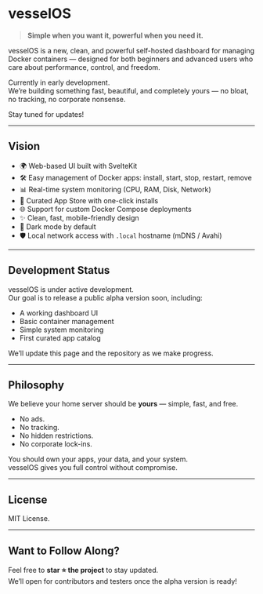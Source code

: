 # vesselOS

> **Simple when you want it, powerful when you need it.**

vesselOS is a new, clean, and powerful self-hosted dashboard for managing Docker containers — designed for both beginners and advanced users who care about performance, control, and freedom.

Currently in early development.  
We’re building something fast, beautiful, and completely yours — no bloat, no tracking, no corporate nonsense.

Stay tuned for updates!

---

## Vision

- 🌍 Web-based UI built with SvelteKit
- 🛠️ Easy management of Docker apps: install, start, stop, restart, remove
- 📊 Real-time system monitoring (CPU, RAM, Disk, Network)
- 💎 Curated App Store with one-click installs
- 🌐 Support for custom Docker Compose deployments
- ✨ Clean, fast, mobile-friendly design
- 🌟 Dark mode by default
- 🛡️ Local network access with `.local` hostname (mDNS / Avahi)

---

## Development Status

vesselOS is under active development.  
Our goal is to release a public alpha version soon, including:

- A working dashboard UI
- Basic container management
- Simple system monitoring
- First curated app catalog

We’ll update this page and the repository as we make progress.

---

## Philosophy

We believe your home server should be **yours** — simple, fast, and free.

- No ads.
- No tracking.
- No hidden restrictions.
- No corporate lock-ins.

You should own your apps, your data, and your system.  
vesselOS gives you full control without compromise.

---

## License

MIT License.

---

## Want to Follow Along?

Feel free to **star ⭐ the project** to stay updated.  
We’ll open for contributors and testers once the alpha version is ready!

